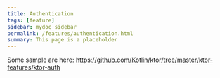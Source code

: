 ```yaml
---
title: Authentication
tags: [feature]
sidebar: mydoc_sidebar
permalink: /features/authentication.html
summary: This page is a placeholder  
---
```


Some sample are here: https://github.com/Kotlin/ktor/tree/master/ktor-features/ktor-auth

